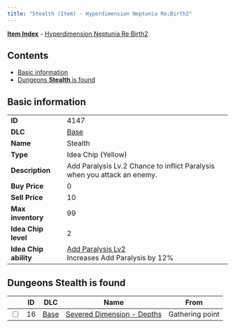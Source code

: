 ```yaml
---
title: "Stealth (Item) - Hyperdimension Neptunia Re;Birth2"
---
```


[**Item Index**](/neptunia/rb2/item/index.html) - [Hyperdimension Neptunia Re;Birth2](/neptunia/rb2)

## Contents

- [Basic information](#basic-information)
- [Dungeons **Stealth** is found](#dungeons-stealth-is-found)

## Basic information

|   |   |
| -- | -- |
| **ID** | 4147 |
| **DLC** | [Base](/neptunia/rb2/dlc/0-base.html) |
| **Name** | Stealth |
| **Type** | Idea Chip (Yellow) |
| **Description** | Add Paralysis Lv.2 Chance to inflict Paralysis when you attack an enemy. |
| **Buy Price** | 0 |
| **Sell Price** | 10 |
| **Max inventory** | 99 |
| **Idea Chip level** | 2 |
| **Idea Chip ability** | [Add Paralysis Lv2](/neptunia/rb2/ability/0-9546-add-paralysis-lv2.html)<br />Increases Add Paralysis by 12% |

## Dungeons **Stealth** is found

|    | ID | DLC | Name | From |
| -- | -- | --- | ---- | ---- |
| <input type="checkbox" id="rb2-dungeon-0-16" class="trackbox" /> | 16 | [Base](/neptunia/rb2/dlc/0-base.html) | [Severed Dimension - Depths](/neptunia/rb2/dungeon/0-16-severed-dimension-depths.html) | Gathering point |
